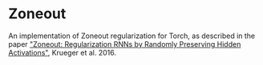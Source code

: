 # Zoneout

An implementation of Zoneout regularization for Torch, as described in the paper ["Zoneout: Regularization RNNs by Randomly Preserving Hidden Activations"](https://arxiv.org/abs/1606.01305), Krueger et al. 2016.


